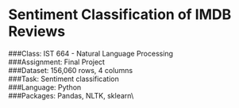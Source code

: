 # Sentiment Classification of IMDB Reviews

###Class:        IST 664 - Natural Language Processing\
###Assignment:   Final Project\
###Dataset:      156,060 rows, 4 columns\
###Task:         Sentiment classification\
###Language:     Python\
###Packages:     Pandas, NLTK, sklearn\
